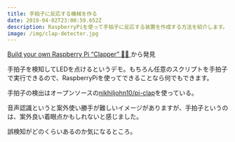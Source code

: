 ```yaml
---
title: 手拍子に反応する機械を作る
date: 2019-04-02T23:00:59.652Z
description: RaspberryPiを使って手拍子に反応する装置を作成する方法を紹介します。
image: /img/clap-detecter.jpg
---
```

[Build your own Raspberry Pi “Clapper” 👏👏](https://howchoo.com/g/otg0zwuwngf/raspberry-pi-clapper)から発見

手拍子を検知してLEDを点けるというデモ。もちろん任意のスクリプトを手拍子で実行できるので、RaspberryPiを使ってできることなら何でもできます。

手拍子の検出はオープンソースの[nikhiljohn10/pi-clap](https://github.com/nikhiljohn10/pi-clap)を使っている。

音声認識というと案外使い勝手が難しいイメージがありますが、手拍子というのは、案外良い着眼点かもしれないと感じました。

誤検知がどのくらいあるのか気になるところ。
